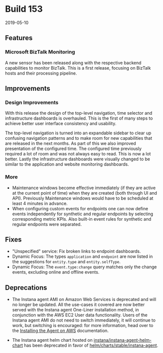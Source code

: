 # Build 153

2019-05-10

## Features

### Microsoft BizTalk Monitoring

A new sensor has been released along with the respective backend capabilities to monitor BizTalk. This is a first release, focusing on BizTalk hosts and their processing pipeline.

## Improvements

### Design Improvements

With this release the design of the top-level navigation, time selector and infrastructure dashboards is overhauled. This is the first of many steps to achieve better user interface consistency and usability.

The top-level navigation is turned into an expandable sidebar to clear up confusing navigation patterns and to make room for new capabilities that are released in the next months. As part of this we also improved presentation of the configured time. The configured time previously required a lot of room and was not always easy to read. This is now a lot better. Lastly the infrastructure dashboards were visually changed to be similar to the application and website monitoring dashboards.

### More

- Maintenance windows become effective immediately (if they are active at the current point of time) when they are created (both through UI and API). Previously Maintenance windows would have to be scheduled at least 4 minutes in advance.
- When configuring custom events for endpoints one can now define events independently for synthetic and regular endpoints by selecting corresponding metric KPIs. Also built-in event rules for synthetic and regular endpoints were separated.

## Fixes

- "Unspecified" service: Fix broken links to endpoint dashboards.
- Dynamic Focus: The types `application` and `endpoint` are now listed in the suggestions for `entity.type` and `entity.selfType`.
- Dynamic Focus: The `event.type:change` query matches only the change events, excluding online and offline events.

## Deprecations

- The Instana agent AMI on Amazon Web Services is deprecated and will no longer be updated. All the use-cases it covered are now better served with the Instana agent One-Liner installation method, in conjunction with the AWS EC2 User data functionality. Users of the Instana agent AMI do not need to switch immediately, it will continue to work, but switching is encouraged: for more information, head over to the [Installing the Agent on AWS](/quick_start/agent_setup/aws/) documentation.

- The Instana agent helm chart hosted on [instana/instana-agent-helm-chart](https://github.com/instana/instana-agent-helm-chart) has been deprecated in favor of [helm/charts/stable/instana-agent](https://github.com/helm/charts/tree/master/stable/instana-agent).

